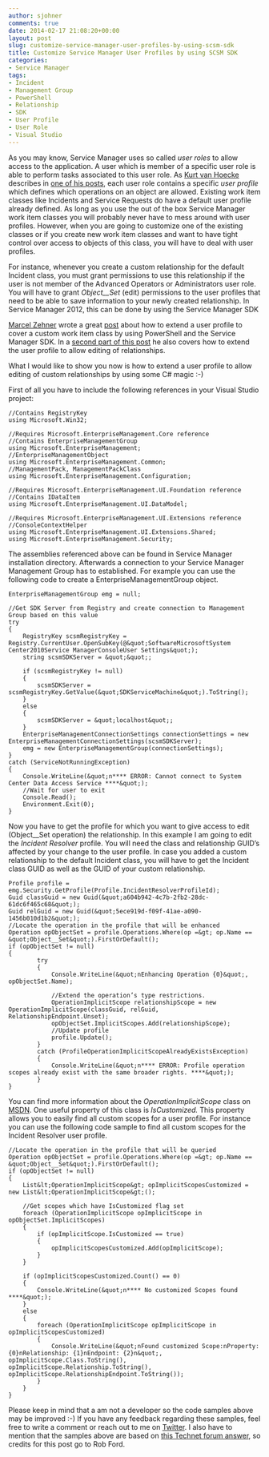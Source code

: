 ```yaml
---
author: sjohner
comments: true
date: 2014-02-17 21:08:20+00:00
layout: post
slug: customize-service-manager-user-profiles-by-using-scsm-sdk
title: Customize Service Manager User Profiles by using SCSM SDK
categories:
- Service Manager
tags:
- Incident
- Management Group
- PowerShell
- Relationship
- SDK
- User Profile
- User Role
- Visual Studio
---
```


As you may know, Service Manager uses so called _user roles_ to allow access to the application. A user which is member of a specific user role is able to perform tasks associated to this user role. As [Kurt van Hoecke](http://twitter.com/BunkCo) describes in [one of his posts](http://scug.be/scsm/2010/03/21/service-manager-role-based-security-scoping/), each user role contains a specific _user profile_ which defines which operations on an object are allowed. Existing work item classes like Incidents and Service Requests do have a default user profile already defined. As long as you use the out of the box Service Manager work item classes you will probably never have to mess around with user profiles. However, when you are going to customize one of the existing classes or if you create new work item classes and want to have tight control over access to objects of this class, you will have to deal with user profiles.

For instance, whenever you create a custom relationship for the default Incident class, you must grant permissions to use this relationship if the user is not member of the Advanced Operators or Administrators user role. You will have to grant _Object__Set_ (edit) permissions to the user profiles that need to be able to save information to your newly created relationship. In Service Manager 2012, this can be done by using the Service Manager SDK<!-- more -->

[Marcel Zehner](http://twitter.com/marcelzehner) wrote a great [post](http://marcelzehner.ch/2014/01/07/scsm-user-role-customization-using-powershell-and-sdk-part-1/) about how to extend a user profile to cover a custom work item class by using PowerShell and the Service Manager SDK. In a [second part of this post](http://marcelzehner.ch/2014/01/12/scsm-user-role-customization-using-powershell-and-sdk-part-2/) he also covers how to extend the user profile to allow editing of relationships.

What I would like to show you now is how to extend a user profile to allow editing of custom relationships by using some C# magic :-)

First of all you have to include the following references in your Visual Studio project:

    
    //Contains RegistryKey
    using Microsoft.Win32;
    
    //Requires Microsoft.EnterpriseManagement.Core reference
    //Contains EnterpriseManagementGroup
    using Microsoft.EnterpriseManagement;
    //EnterpriseManagementObject
    using Microsoft.EnterpriseManagement.Common;
    //ManagementPack, ManagementPackClass
    using Microsoft.EnterpriseManagement.Configuration;
    
    //Requires Microsoft.EnterpriseManagement.UI.Foundation reference
    //Contains IDataItem
    using Microsoft.EnterpriseManagement.UI.DataModel;
    
    //Requires Microsoft.EnterpriseManagement.UI.Extensions reference
    //ConsoleContextHelper
    using Microsoft.EnterpriseManagement.UI.Extensions.Shared;
    using Microsoft.EnterpriseManagement.Security;


The assemblies referenced above can be found in Service Manager installation directory. Afterwards a connection to your Service Manager Management Group has to established. For example you can use the following code to create a EnterpriseManagementGroup object.

    
    EnterpriseManagementGroup emg = null;
    
    //Get SDK Server from Registry and create connection to Management Group based on this value
    try
    {
        RegistryKey scsmRegistryKey = Registry.CurrentUser.OpenSubKey(@&quot;SoftwareMicrosoftSystem Center2010Service ManagerConsoleUser Settings&quot;);
        string scsmSDKServer = &quot;&quot;;
    
        if (scsmRegistryKey != null)
        {
            scsmSDKServer = scsmRegistryKey.GetValue(&quot;SDKServiceMachine&quot;).ToString();
        }
        else
        {
            scsmSDKServer = &quot;localhost&quot;;
        }
        EnterpriseManagementConnectionSettings connectionSettings = new EnterpriseManagementConnectionSettings(scsmSDKServer);
        emg = new EnterpriseManagementGroup(connectionSettings);
    }
    catch (ServiceNotRunningException)
    {
        Console.WriteLine(&quot;n**** ERROR: Cannot connect to System Center Data Access Service ****&quot;);
        //Wait for user to exit
        Console.Read();
        Environment.Exit(0);
    }


Now you have to get the profile for which you want to give access to edit (Object__Set operation) the relationship. In this example I am going to edit the _Incident Resolver_ profile. You will need the class and relationship GUID’s affected by your change to the user profile. In case you added a custom relationship to the default Incident class, you will have to get the Incident class GUID as well as the GUID of your custom relationship.

    
    Profile profile = emg.Security.GetProfile(Profile.IncidentResolverProfileId);
    Guid classGuid = new Guid(&quot;a604b942-4c7b-2fb2-28dc-61dc6f465c68&quot;);
    Guid relGuid = new Guid(&quot;5ece919d-f09f-41ae-a090-1456b010d1b2&quot;);
    //Locate the operation in the profile that will be enhanced
    Operation opObjectSet = profile.Operations.Where(op =&gt; op.Name == &quot;Object__Set&quot;).FirstOrDefault();
    if (opObjectSet != null)
    {
            try
            {
                Console.WriteLine(&quot;nEnhancing Operation {0}&quot;, opObjectSet.Name);
    
                //Extend the operation’s type restrictions.
                OperationImplicitScope relationshipScope = new OperationImplicitScope(classGuid, relGuid, RelationshipEndpoint.Unset);
                opObjectSet.ImplicitScopes.Add(relationshipScope);
                //Update profile
                profile.Update();
            }
            catch (ProfileOperationImplicitScopeAlreadyExistsException)
            {
                Console.WriteLine(&quot;n**** ERROR: Profile operation scopes already exist with the same broader rights. ****&quot;);
            }
    }


You can find more information about the _OperationImplicitScope_ class on [MSDN](http://msdn.microsoft.com/en-us/library/hh964378.aspx). One useful property of this class is _IsCustomized._ This property allows you to easily find all custom scopes for a user profile. For instance you can use the following code sample to find all custom scopes for the Incident Resolver user profile.

    
    //Locate the operation in the profile that will be queried
    Operation opObjectSet = profile.Operations.Where(op =&gt; op.Name == &quot;Object__Set&quot;).FirstOrDefault();
    if (opObjectSet != null)
    {
        List&lt;OperationImplicitScope&gt; opImplicitScopesCustomized = new List&lt;OperationImplicitScope&gt;();
    
        //Get scopes which have IsCustomized flag set
        foreach (OperationImplicitScope opImplicitScope in opObjectSet.ImplicitScopes)
        {
            if (opImplicitScope.IsCustomized == true)
            {
                opImplicitScopesCustomized.Add(opImplicitScope);
            }
        }
    
        if (opImplicitScopesCustomized.Count() == 0)
        {
            Console.WriteLine(&quot;n**** No customized Scopes found ****&quot;);
        }
        else
        {
            foreach (OperationImplicitScope opImplicitScope in opImplicitScopesCustomized)
            {
                Console.WriteLine(&quot;nFound customized Scope:nProperty: {0}nRelationship: {1}nEndpoint: {2}n&quot;, opImplicitScope.Class.ToString(), opImplicitScope.Relationship.ToString(), opImplicitScope.RelationshipEndpoint.ToString());
            }
        }
    }


Please keep in mind that a am not a developer so the code samples above may be improved :-) If you have any feedback regarding these samples, feel free to write a comment or reach out to me on [Twitter](http://twitter.com/JohnerStefan). I also have to mention that the samples above are based on [this Technet forum answer](http://social.technet.microsoft.com/Forums/de-DE/98808622-1617-4e9d-8ca6-06a3555139cf/the-end-users-cannot-submit-a-service-request-after-extending-the-class?forum=portals), so credits for this post go to Rob Ford.

